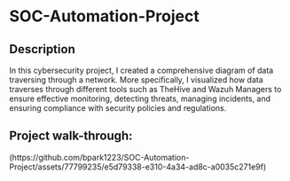 <h1>SOC-Automation-Project</h1>

<h2>Description</h2>
In this cybersecurity project, I created a comprehensive  diagram of data traversing through a network. More specifically, I visualized how data traverses through different tools such as TheHive and Wazuh Managers to ensure effective monitoring, detecting threats, managing incidents, and ensuring compliance with security policies and regulations.
<br />
<h2>Project walk-through:</h2>
(https://github.com/bpark1223/SOC-Automation-Project/assets/77799235/e5d79338-e310-4a34-ad8c-a0035c271e9f)
